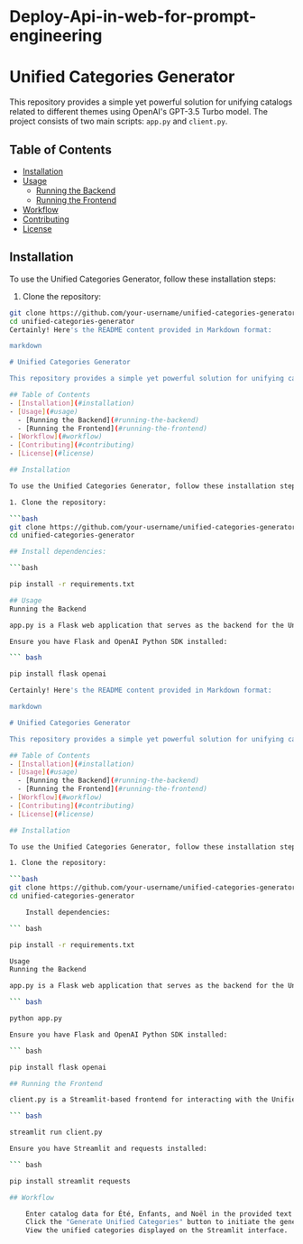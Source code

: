 # Deploy-Api-in-web-for-prompt-engineering
# Unified Categories Generator

This repository provides a simple yet powerful solution for unifying catalogs related to different themes using OpenAI's GPT-3.5 Turbo model. The project consists of two main scripts: `app.py` and `client.py`.

## Table of Contents
- [Installation](#installation)
- [Usage](#usage)
  - [Running the Backend](#running-the-backend)
  - [Running the Frontend](#running-the-frontend)
- [Workflow](#workflow)
- [Contributing](#contributing)
- [License](#license)

## Installation

To use the Unified Categories Generator, follow these installation steps:

1. Clone the repository:

```bash
git clone https://github.com/your-username/unified-categories-generator.git
cd unified-categories-generator
Certainly! Here's the README content provided in Markdown format:

markdown

# Unified Categories Generator

This repository provides a simple yet powerful solution for unifying catalogs related to different themes using OpenAI's GPT-3.5 Turbo model. The project consists of two main scripts: `app.py` and `client.py`.

## Table of Contents
- [Installation](#installation)
- [Usage](#usage)
  - [Running the Backend](#running-the-backend)
  - [Running the Frontend](#running-the-frontend)
- [Workflow](#workflow)
- [Contributing](#contributing)
- [License](#license)

## Installation

To use the Unified Categories Generator, follow these installation steps:

1. Clone the repository:

```bash
git clone https://github.com/your-username/unified-categories-generator.git
cd unified-categories-generator

## Install dependencies:

```bash

pip install -r requirements.txt

## Usage
Running the Backend

app.py is a Flask web application that serves as the backend for the Unified Categories Generator.

Ensure you have Flask and OpenAI Python SDK installed:

``` bash

pip install flask openai

Certainly! Here's the README content provided in Markdown format:

markdown

# Unified Categories Generator

This repository provides a simple yet powerful solution for unifying catalogs related to different themes using OpenAI's GPT-3.5 Turbo model. The project consists of two main scripts: `app.py` and `client.py`.

## Table of Contents
- [Installation](#installation)
- [Usage](#usage)
  - [Running the Backend](#running-the-backend)
  - [Running the Frontend](#running-the-frontend)
- [Workflow](#workflow)
- [Contributing](#contributing)
- [License](#license)

## Installation

To use the Unified Categories Generator, follow these installation steps:

1. Clone the repository:

```bash
git clone https://github.com/your-username/unified-categories-generator.git
cd unified-categories-generator

    Install dependencies:

``` bash

pip install -r requirements.txt

Usage
Running the Backend

app.py is a Flask web application that serves as the backend for the Unified Categories Generator.

``` bash

python app.py

Ensure you have Flask and OpenAI Python SDK installed:

``` bash

pip install flask openai

## Running the Frontend

client.py is a Streamlit-based frontend for interacting with the Unified Categories Generator.

``` bash

streamlit run client.py

Ensure you have Streamlit and requests installed:

``` bash

pip install streamlit requests

## Workflow

    Enter catalog data for Été, Enfants, and Noël in the provided text areas.
    Click the "Generate Unified Categories" button to initiate the generation process.
    View the unified categories displayed on the Streamlit interface.
